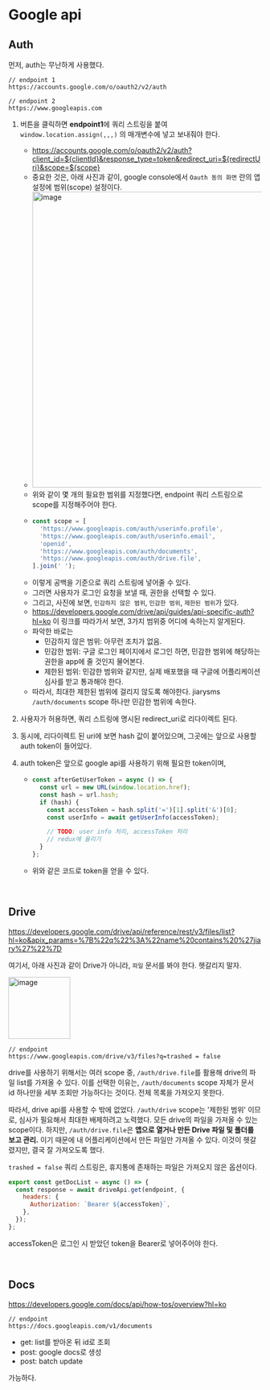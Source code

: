 # Google api

## Auth

먼저, auth는 무난하게 사용했다.

```
// endpoint 1
https://accounts.google.com/o/oauth2/v2/auth

// endpoint 2
https://www.googleapis.com
```

1. 버튼을 클릭하면 **endpoint1**에 쿼리 스트링을 붙여 `window.location.assign(,,,)` 의 매개변수에 넣고 보내줘야 한다.

   - https://accounts.google.com/o/oauth2/v2/auth?client_id=${clientId}&response_type=token&redirect_uri=${redirectUri}&scope=${scope}
   - 중요한 것은, 아래 사진과 같이, google console에서 `Oauth 동의 화면` 란의 앱 설정에 범위(scope) 설정이다.
   - <img width="588" alt="image" src="https://github.com/pozafly/TIL/assets/59427983/ae00a02a-517b-464b-a573-646e36d2ad30">
   - 위와 같이 몇 개의 필요한 범위를 지정했다면, endpoint 쿼리 스트링으로 scope를 지정해주어야 한다.
   - ```js
     const scope = [
       'https://www.googleapis.com/auth/userinfo.profile',
       'https://www.googleapis.com/auth/userinfo.email',
       'openid',
       'https://www.googleapis.com/auth/documents',
       'https://www.googleapis.com/auth/drive.file',
     ].join(' ');
     ```
   - 이렇게 공백을 기준으로 쿼리 스트링에 넣어줄 수 있다.
   - 그러면 사용자가 로그인 요청을 보낼 때, 권한을 선택할 수 있다.
   - 그리고, 사진에 보면, `민감하지 않은 범위`, `민감한 범위`, `제한된 범위`가 있다.
   - https://developers.google.com/drive/api/guides/api-specific-auth?hl=ko 이 링크를 따라가서 보면, 3가지 범위중 어디에 속하는지 알게된다.
   - 파악한 바로는
     - 민감하지 않은 범위: 아무런 조치가 없음.
     - 민감한 범위: 구글 로그인 페이지에서 로그인 하면, 민감한 범위에 해당하는 권한을 app에 줄 것인지 물어본다.
     - 제한된 범위: 민감한 범위와 같지만, 실제 배포했을 때 구글에 어플리케이션 심사를 받고 통과해야 한다.
   - 따라서, 최대한 제한된 범위에 걸리지 않도록 해야한다. jiarysms `/auth/documents` scope 하나만 민감한 범위에 속한다.

2. 사용자가 허용하면, 쿼리 스트링에 명시된 redirect_uri로 리다이렉트 된다.
3. 동시에, 리다이렉트 된 uri에 보면 hash 값이 붙어있으며, 그곳에는 앞으로 사용할 auth token이 들어있다.
4. auth token은 앞으로 google api를 사용하기 위해 필요한 token이며,

   - ```js
     const afterGetUserToken = async () => {
       const url = new URL(window.location.href);
       const hash = url.hash;
       if (hash) {
         const accessToken = hash.split('=')[1].split('&')[0];
         const userInfo = await getUserInfo(accessToken);
     
         // TODO: user info 처리, accessToken 처리
         // redux에 올리기
       }
     };
     ```
   - 위와 같은 코드로 token을 얻을 수 있다.

<br />

## Drive

https://developers.google.com/drive/api/reference/rest/v3/files/list?hl=ko&apix_params=%7B%22q%22%3A%22name%20contains%20%27jiary%27%22%7D

여기서, 아래 사진과 같이 Drive가 아니라, `파일` 문서를 봐야 한다. 헷갈리지 말자.

<img width="123" alt="image" src="https://github.com/pozafly/TIL/assets/59427983/af00d60f-d84a-4fd4-b327-95f038beb052">

```
// endpoint
https://www.googleapis.com/drive/v3/files?q=trashed = false
```

drive를 사용하기 위해서는 여러 scope 중, `/auth/drive.file`를 활용해 drive의 파일 list를 가져올 수 있다. 이를 선택한 이유는, `/auth/documents` scope 자체가 문서 id 하나만을 세부 조회만 가능하다는 것이다. 전체 목록을 가져오지 못한다.

따라서, drive  api를 사용할 수 밖에 없었다. `/auth/drive` scope는 '제한된 범위' 이므로, 심사가 필요해서 최대한 배제하려고 노력했다. 모든 drive의 파일을 가져올 수 있는 scope이다. 하지만, `/auth/drive.file`은 **앱으로 열거나 만든 Drive 파일 및 폴더를 보고 관리.** 이기 때문에 내 어플리케이션에서 만든 파일만 가져올 수 있다. 이것이 헷갈렸지만, 결국 잘 가져오도록 했다.

`trashed = false` 쿼리 스트링은, 휴지통에 존재하는 파일은 가져오지 않은 옵션이다.

```js
export const getDocList = async () => {
  const response = await driveApi.get(endpoint, {
    headers: {
      Authorization: `Bearer ${accessToken}`,
    },
  });
};
```

accessToken은 로그인 시 받았던 token을 Bearer로 넣어주어야 한다.

<br />

## Docs

https://developers.google.com/docs/api/how-tos/overview?hl=ko

```
// endpoint
https://docs.googleapis.com/v1/documents
```

- get: list를 받아온 뒤 id로 조회
- post: google docs로 생성
- post: batch update

가능하다.
